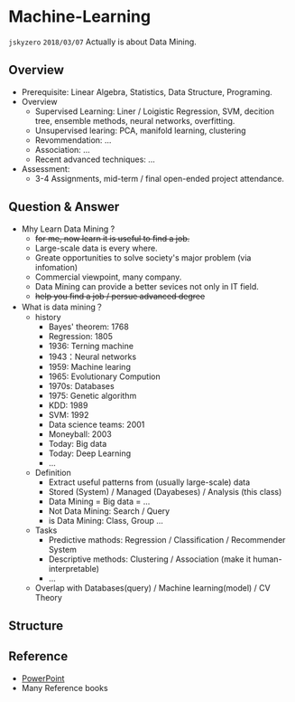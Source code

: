 # Machine-Learning
`jskyzero` `2018/03/07`
Actually is about Data Mining.

## Overview

+ Prerequisite: Linear Algebra, Statistics, Data Structure, Programing.
+ Overview
  + Supervised Learning: Liner / Loigistic Regression, SVM, decition tree, ensemble methods, neural networks, overfitting.
  + Unsupervised learing: PCA, manifold learning, clustering
  + Revommendation: ...
  + Association: ...
  + Recent advanced techniques: ...
+ Assessment:
  + 3-4 Assignments, mid-term / final open-ended project attendance.
## Question & Answer

- Mhy Learn Data Mining ?
  - ~~for me, now learn it is useful to find a job.~~
  - Large-scale data is every where.
  - Greate opportunities to solve society's major problem (via infomation)
  - Commercial viewpoint, many company.
  - Data Mining can provide a better sevices not only in IT field.
  - ~~help you find a job / persue advanced degree~~
- What is data mining？
  - history
    - Bayes' theorem: 1768
    - Regression: 1805
    - 1936: Terning machine
    - 1943：Neural networks
    - 1959: Machine learing
    - 1965: Evolutionary Compution
    - 1970s: Databases
    - 1975: Genetic algorithm
    - KDD: 1989
    - SVM: 1992
    - Data science teams: 2001
    - Moneyball: 2003
    - Today: Big data
    - Today: Deep Learning
    - ...
  - Definition
    - Extract useful patterns from (usually large-scale) data
    - Stored (System) / Managed (Dayabeses) / Analysis (this class)
    - Data Mining = Big data = ...
    - Not Data Mining: Search / Query
    - is Data Mining: Class, Group ...
  - Tasks
    - Predictive mathods: Regression / Classification / Recommender System
    - Descriptive methods: Clustering / Association (make it human-interpretable)
    - ...
  - Overlap with Databases(query) / Machine learning(model) / CV Theory

 ## Structure

 ## Reference

- [PowerPoint](http://www.xieguotian.cn)
- Many Reference books

